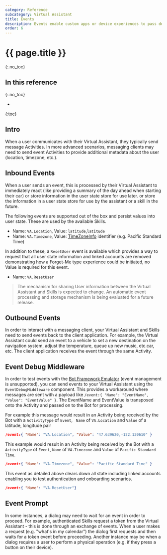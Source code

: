 ```yaml
---
category: Reference
subcategory: Virtual Assistant
title: Events
description: Events enable custom apps or device experiences to pass device or contextual user information to an Assistant behind the scenes.
order: 6
---
```


# {{ page.title }}
{:.no_toc}

## In this reference
{:.no_toc}

* 
{:toc}

## Intro

When a user communicates with their Virtual Assistant, they typically send message Activities.
In more advanced scenarios, messaging clients may need to send event Activities to provide additional metadata about the user (location, timezone, etc.).

## Inbound Events

When a user sends an event, this is processed by their Virtual Assistant to immediately react (like providing a summary of the day ahead when starting their car) or store information in the user state store for use later. or store the information in a user state store for use by the assistant or a skill in the future.

The following events are supported out of the box and persist values into user state. These are used by the available Skills.

- Name: `VA.Location`, Value: `latitude`,`latitude`
- Name: `VA.Timezone`, Value: [TimeZoneInfo](https://docs.microsoft.com/en-us/dotnet/api/system.timezoneinfo?view=netcore-2.2) identifier (e.g. Pacific Standard Time)

In addition to these, a `ResetUser` event is available which provides a way to request that all user state information and linked accounts are removed demonstrating how a Forget-Me type experience could be initiated, no Value is required for this event.

- Name: `VA.ResetUser`

> The mechanism for sharing User information between the Virtual Assistant and Skills is expected to change. 
> An automatic event processing and storage mechanism is being evaluated for a future release.

## Outbound Events

In order to interact with a messaging client, your Virtual Assistant and Skills need to send events back to the client application.
For example, the Virtual Assistant could send an event to a vehicle to set a new destination on the navigation system, adjust the temperature, queue up new music, etc.car, etc. The client application receives the event through the same Activity.

## Event Debug Middleware

In order to test events with the [Bot Framework Emulator](https://aka.ms/botframework-emulator) (event management is unsupported), you can send events to your Virtual Assistant using the `EventDebugMiddleware` component.
This provides a workaround where messages are sent with a payload like `/event:{ "Name": "EventName", "Value": "EventValue" }`. 
The EventName and EventValue is transposed onto the Activity and passed on to the Bot for processing.

For example this message would result in an Activity being received by the Bot with a `ActivityType` of `Event`, ` Name` of `VA.Location` and `Value` of a latitude, longitude pair

```json
/event:{ "Name": "VA.Location", "Value": "47.639620,-122.130610" }
```

This example would result in an Activity being received by the Bot with a `ActivityType` of `Event`, `Name` of `VA.Timezone` and `Value` of `Pacific Standard Time`.

```json
/event:{ "Name": "VA.Timezone", "Value": "Pacific Standard Time" }
```

This event as detailed above clears down all state including linked accounts enabling you to test authentication and onboarding scenarios.

```json
/event:{ "Name": "VA.ResetUser"}
```

## Event Prompt

In some instances, a dialog may need to wait for an event in order to proceed.
For example, authenticated Skills request a token from the Virtual Assistant - this is done through an exchange of events.
When a user makes a request (e.g. "what's in my calendar") the dialog first requests and then waits for a token event before proceeding.
Another instance may be when a dialog requires a user to perform a physical operation (e.g. if they press a button on their device).